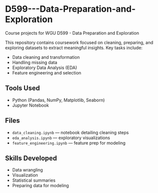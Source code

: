 # D599---Data-Preparation-and-Exploration
Course projects for WGU D599 - Data Preparation and Exploration

This repository contains coursework focused on cleaning, preparing, and exploring datasets to extract meaningful insights. Key tasks include:

- Data cleaning and transformation
- Handling missing data
- Exploratory Data Analysis (EDA)
- Feature engineering and selection

## Tools Used

- Python (Pandas, NumPy, Matplotlib, Seaborn)
- Jupyter Notebook

## Files

- `data_cleaning.ipynb` — notebook detailing cleaning steps
- `eda_analysis.ipynb` — exploratory visualizations
- `feature_engineering.ipynb` — feature prep for modeling

## Skills Developed

- Data wrangling
- Visualization
- Statistical summaries
- Preparing data for modeling

